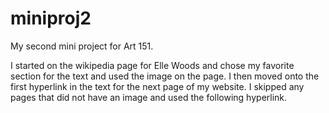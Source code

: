 # miniproj2
My second mini project for Art 151.

I started on the wikipedia page for Elle Woods and chose my favorite section for the text and used the image on the page. I then moved onto the first hyperlink in the text for the next page of my website. I skipped any pages that did not have an image and used the following hyperlink.
